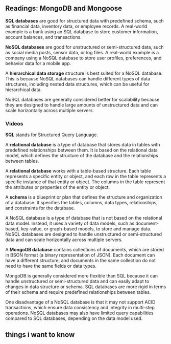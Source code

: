 ## Readings: MongoDB and Mongoose

**SQL databases** are good for structured data with predefined schema, such as financial data, inventory data, or employee records. A real-world example is a bank using an SQL database to store customer information, account balances, and transactions.

**NoSQL databases** are good for unstructured or semi-structured data, such as social media posts, sensor data, or log files. A real-world example is a company using a NoSQL database to store user profiles, preferences, and behavior data for a mobile app.

A **hierarchical data storage** structure is best suited for a NoSQL database. This is because NoSQL databases can handle different types of data structures, including nested data structures, which can be useful for hierarchical data.

NoSQL databases are generally considered better for scalability because they are designed to handle large amounts of unstructured data and can scale horizontally across multiple servers.

### Videos

**SQL** stands for Structured Query Language.

A **relational database** is a type of database that stores data in tables with predefined relationships between them. It is based on the relational data model, which defines the structure of the database and the relationships between tables.

A **relational database** works with a table-based structure. Each table represents a specific entity or object, and each row in the table represents a specific instance of that entity or object. The columns in the table represent the attributes or properties of the entity or object.

A **schema** is a blueprint or plan that defines the structure and organization of a database. It specifies the tables, columns, data types, relationships, and constraints for the database.

A NoSQL database is a type of database that is not based on the relational data model. Instead, it uses a variety of data models, such as document-based, key-value, or graph-based models, to store and manage data. NoSQL databases are designed to handle unstructured or semi-structured data and can scale horizontally across multiple servers.

A **MongoDB database** contains collections of documents, which are stored in BSON format (a binary representation of JSON). Each document can have a different structure, and documents in the same collection do not need to have the same fields or data types.

MongoDB is generally considered more flexible than SQL because it can handle unstructured or semi-structured data and can easily adapt to changes in data structure or schema. SQL databases are more rigid in terms of their schema and require predefined relationships between tables.

One disadvantage of a NoSQL database is that it may not support ACID transactions, which ensure data consistency and integrity in multi-step operations. NoSQL databases may also have limited query capabilities compared to SQL databases, depending on the data model used.



## things i want to know 















